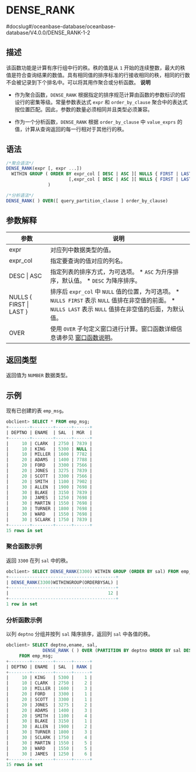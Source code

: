 DENSE_RANK 
===============================
#docslug#/oceanbase-database/oceanbase-database/V4.0.0/DENSE_RANK-1-2


描述 
-----------------------

该函数功能是计算有序行组中行的秩。秩的值是从 `1` 开始的连续整数，最大的秩值是符合查询结果的数值。具有相同值的排序标准的行接收相同的秩，相同的行数不会被记录到下个排名中。可以将其用作聚合或分析函数。
**说明**



* 作为聚合函数，`DENSE_RANK` 根据指定的排序规范计算由函数的参数标识的假设行的密集等级。常量参数表达式 `expr` 和 `order_by_clause` 聚合中的表达式按位置匹配。因此，参数的数量必须相同并且类型必须兼容。

  

* 作为一个分析函数，`DENSE_RANK` 根据 `order_by_clause` 中 `value_exprs` 的值，计算从查询返回的每一行相对于其他行的秩。

  




语法 
-----------------------

```sql
/*聚合语法*/
DENSE_RANK(expr [, expr ...]) 
  WITHIN GROUP ( ORDER BY expr_col [ DESC | ASC ][ NULLS { FIRST | LAST } ]
                        [,expr_col [ DESC | ASC ][ NULLS { FIRST | LAST } ]]...
                )

/*分析语法*/
DENSE_RANK( ) OVER([ query_partition_clause ] order_by_clause)
```



参数解释 
-------------------------



|           参数            |                                                                                                            说明                                                                                                            |
|-------------------------|--------------------------------------------------------------------------------------------------------------------------------------------------------------------------------------------------------------------------|
| expr                    | 对应列中数据类型的值。                                                                                                                                                                                                              |
| expr_col                | 指定要查询的值对应的列名。                                                                                                                                                                                                            |
| DESC \| ASC             | 指定列表的排序方式，为可选项。 * `ASC` 为升序排序，默认值。   * `DESC` 为降序排序。                                                                  |
| NULLS { FIRST \| LAST } | 排序后 `expr_col` 中 `NULL` 值的位置，为可选项。 * `NULLS FIRST` 表示 `NULL` 值排在非空值的前面。   * `NULLS LAST` 表示 `NULL` 值排在非空值的后面，为默认值。    |
| OVER                    | 使用 `OVER` 子句定义窗口进行计算。窗口函数详细信息请参见 [窗口函数说明](../4.analysis-functions-2/1.window-function-description.md)。                                                                                                                                  |



返回类型 
-------------------------

返回值为 `NUMBER` 数据类型。

示例 
-----------------------

现有已创建的表 `emp_msg`。

```sql
obclient> SELECT * FROM emp_msg;
+--------+--------+------+------+
| DEPTNO | ENAME  | SAL  | MGR  |
+--------+--------+------+------+
|     10 | CLARK  | 2750 | 7839 |
|     10 | KING   | 5300 | NULL |
|     10 | MILLER | 1600 | 7782 |
|     20 | ADAMS  | 1400 | 7788 |
|     20 | FORD   | 3300 | 7566 |
|     20 | JONES  | 3275 | 7839 |
|     20 | SCOTT  | 3300 | 7566 |
|     20 | SMITH  | 1100 | 7902 |
|     30 | ALLEN  | 1900 | 7698 |
|     30 | BLAKE  | 3150 | 7839 |
|     30 | JAMES  | 1250 | 7698 |
|     30 | MARTIN | 1550 | 7698 |
|     30 | TURNER | 1800 | 7698 |
|     30 | WARD   | 1550 | 7698 |
|     30 | SCLARK | 1750 | 7839 |
+--------+--------+------+------+
15 rows in set
```



### 聚合函数示例 

返回 `3300` 在列 `sal` 中的秩。

```sql
obclient> SELECT DENSE_RANK(3300) WITHIN GROUP (ORDER BY sal) FROM emp_msg;
+-----------------------------------------+
| DENSE_RANK(3300)WITHINGROUP(ORDERBYSAL) |
+-----------------------------------------+
|                                      12 |
+-----------------------------------------+
1 row in set
```



### 分析函数示例 

以列 `deptno` 分组并按列 `sal` 降序排序，返回列 `sal` 中各值的秩。

```sql
obclient> SELECT deptno,ename, sal,
              DENSE_RANK ( ) OVER (PARTITION BY deptno ORDER BY sal DESC ) "RANK"
     FROM emp_msg;
+--------+--------+------+------+
| DEPTNO | ENAME  | SAL  | RANK |
+--------+--------+------+------+
|     10 | KING   | 5300 |    1 |
|     10 | CLARK  | 2750 |    2 |
|     10 | MILLER | 1600 |    3 |
|     20 | FORD   | 3300 |    1 |
|     20 | SCOTT  | 3300 |    1 |
|     20 | JONES  | 3275 |    2 |
|     20 | ADAMS  | 1400 |    3 |
|     20 | SMITH  | 1100 |    4 |
|     30 | BLAKE  | 3150 |    1 |
|     30 | ALLEN  | 1900 |    2 |
|     30 | TURNER | 1800 |    3 |
|     30 | SCLARK | 1750 |    4 |
|     30 | MARTIN | 1550 |    5 |
|     30 | WARD   | 1550 |    5 |
|     30 | JAMES  | 1250 |    6 |
+--------+--------+------+------+
15 rows in set
```


